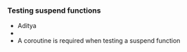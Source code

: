 
### Testing suspend functions

- Aditya
- 
 - A coroutine is required when testing a suspend function